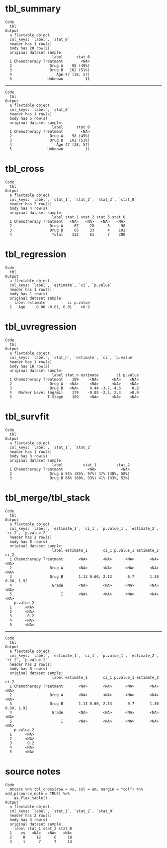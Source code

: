 # tbl_summary

    Code
      tbl
    Output
      a flextable object.
      col_keys: `label`, `stat_0` 
      header has 1 row(s) 
      body has 20 row(s) 
      original dataset sample: 
                         label      stat_0
      1 Chemotherapy Treatment        <NA>
      2                 Drug A    98 (49%)
      3                 Drug B   102 (51%)
      4                    Age 47 (38, 57)
      5                Unknown          11

---

    Code
      tbl
    Output
      a flextable object.
      col_keys: `label`, `stat_0` 
      header has 1 row(s) 
      body has 5 row(s) 
      original dataset sample: 
                         label      stat_0
      1 Chemotherapy Treatment        <NA>
      2                 Drug A    98 (49%)
      3                 Drug B   102 (51%)
      4                    Age 47 (38, 57)
      5                Unknown          11

# tbl_cross

    Code
      tbl
    Output
      a flextable object.
      col_keys: `label`, `stat_1`, `stat_2`, `stat_3`, `stat_0` 
      header has 2 row(s) 
      body has 4 row(s) 
      original dataset sample: 
                         label stat_1 stat_2 stat_3 stat_0
      1 Chemotherapy Treatment   <NA>   <NA>   <NA>   <NA>
      2                 Drug A     67     28      3     98
      3                 Drug B     65     33      4    102
      4                  Total    132     61      7    200

# tbl_regression

    Code
      tbl
    Output
      a flextable object.
      col_keys: `label`, `estimate`, `ci`, `p.value` 
      header has 1 row(s) 
      body has 1 row(s) 
      original dataset sample: 
        label estimate          ci p.value
      1   Age     0.00 -0.01, 0.01    >0.9

# tbl_uvregression

    Code
      tbl
    Output
      a flextable object.
      col_keys: `label`, `stat_n`, `estimate`, `ci`, `p.value` 
      header has 1 row(s) 
      body has 16 row(s) 
      original dataset sample: 
                         label stat_n estimate        ci p.value
      1 Chemotherapy Treatment    189     <NA>      <NA>    <NA>
      2                 Drug A   <NA>     <NA>      <NA>    <NA>
      3                 Drug B   <NA>     0.44 -3.7, 4.6     0.8
      4   Marker Level (ng/mL)    179    -0.05 -2.5, 2.4    >0.9
      5                T Stage    189     <NA>      <NA>    <NA>

# tbl_survfit

    Code
      tbl
    Output
      a flextable object.
      col_keys: `label`, `stat_1`, `stat_2` 
      header has 1 row(s) 
      body has 3 row(s) 
      original dataset sample: 
                         label         stat_1         stat_2
      1 Chemotherapy Treatment           <NA>           <NA>
      2                 Drug A 91% (85%, 97%) 47% (38%, 58%)
      3                 Drug B 86% (80%, 93%) 41% (33%, 52%)

# tbl_merge/tbl_stack

    Code
      tbl
    Output
      a flextable object.
      col_keys: `label`, `estimate_1`, `ci_1`, `p.value_1`, `estimate_2`, `ci_2`, `p.value_2` 
      header has 2 row(s) 
      body has 8 row(s) 
      original dataset sample: 
                         label estimate_1       ci_1 p.value_1 estimate_2       ci_2
      1 Chemotherapy Treatment       <NA>       <NA>      <NA>       <NA>       <NA>
      2                 Drug A       <NA>       <NA>      <NA>       <NA>       <NA>
      3                 Drug B       1.13 0.60, 2.13       0.7       1.30 0.88, 1.92
      4                  Grade       <NA>       <NA>      <NA>       <NA>       <NA>
      5                      I       <NA>       <NA>      <NA>       <NA>       <NA>
        p.value_2
      1      <NA>
      2      <NA>
      3       0.2
      4      <NA>
      5      <NA>

---

    Code
      tbl
    Output
      a flextable object.
      col_keys: `label`, `estimate_1`, `ci_1`, `p.value_1`, `estimate_2`, `ci_2`, `p.value_2` 
      header has 2 row(s) 
      body has 8 row(s) 
      original dataset sample: 
                         label estimate_1       ci_1 p.value_1 estimate_2       ci_2
      1 Chemotherapy Treatment       <NA>       <NA>      <NA>       <NA>       <NA>
      2                 Drug A       <NA>       <NA>      <NA>       <NA>       <NA>
      3                 Drug B       1.13 0.60, 2.13       0.7       1.30 0.88, 1.92
      4                  Grade       <NA>       <NA>      <NA>       <NA>       <NA>
      5                      I       <NA>       <NA>      <NA>       <NA>       <NA>
        p.value_2
      1      <NA>
      2      <NA>
      3       0.2
      4      <NA>
      5      <NA>

# source notes

    Code
      mtcars %>% tbl_cross(row = vs, col = am, margin = "col") %>% add_p(source_note = TRUE) %>%
        as_flex_table()
    Output
      a flextable object.
      col_keys: `label`, `stat_1`, `stat_2`, `stat_0` 
      header has 2 row(s) 
      body has 3 row(s) 
      original dataset sample: 
        label stat_1 stat_2 stat_0
      1    vs   <NA>   <NA>   <NA>
      2     0     12      6     18
      3     1      7      7     14

